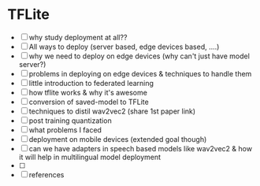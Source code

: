 # TFLite

- [ ] why study deployment at all??
- [ ] All ways to deploy (server based, edge devices based, ....)
- [ ] why we need to deploy on edge devices (why can't just have model server?)
- [ ] problems in deploying on edge devices & techniques to handle them
- [ ] little introduction to federated learning
- [ ] how tflite works & why it's awesome
- [ ] conversion of saved-model to TFLite
- [ ] techniques to distil wav2vec2 (share 1st paper link)
- [ ] post training quantization
- [ ] what problems I faced
- [ ] deployment on mobile devices (extended goal though)
- [ ] can we have adapters in speech based models like wav2vec2 & how it will help in multilingual model deployment
- [ ] 
- [ ] references

